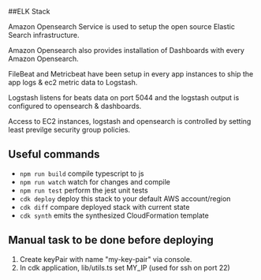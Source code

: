 ##ELK Stack

Amazon Opensearch Service is used to setup the open source Elastic Search infrastructure. 

Amazon Opensearch also provides installation of Dashboards with every Amazon Opensearch. 

FileBeat and Metricbeat have been setup in every app instances to ship the app logs & ec2 metric data to Logstash.

Logstash listens for beats data on port 5044 and the logstash output is configured to opensearch & dashboards.

Access to EC2 instances, logstash and opensearch is controlled by setting least previlge security group policies.

## Useful commands

 * `npm run build`   compile typescript to js
 * `npm run watch`   watch for changes and compile
 * `npm run test`    perform the jest unit tests
 * `cdk deploy`      deploy this stack to your default AWS account/region
 * `cdk diff`        compare deployed stack with current state
 * `cdk synth`       emits the synthesized CloudFormation template
 
## Manual task to be done before deploying

1) Create keyPair with name "my-key-pair" via console.
2) In cdk application, lib/utils.ts set MY_IP (used for ssh on port 22)

